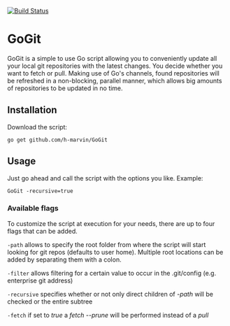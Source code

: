 [![Build Status](https://travis-ci.org/h-marvin/GoGit.svg?branch=master)](https://travis-ci.org/h-marvin/GoGit)

# GoGit
GoGit is a simple to use Go script allowing you to conveniently update all your local git repositories with the latest changes. You decide whether you want to fetch or pull. Making use of Go's channels, found repositories will be refreshed in a non-blocking, parallel manner, which allows big amounts of repositories to be updated in no time.

## Installation
Download the script:
```script
go get github.com/h-marvin/GoGit
```

## Usage
Just go ahead and call the script with the options you like. Example:
```script
GoGit -recursive=true
```

### Available flags
To customize the script at execution for your needs, there are up to four flags that can be added.

`-path` allows to specify the root folder from where the script will start looking for git repos (defaults to user home). Multiple root locations can be added by separating them with a colon.

`-filter` allows filtering for a certain value to occur in the .git/config (e.g. enterprise git address)

`-recursive` specifies whether or not only direct children of _-path_ will be checked or the entire subtree

`-fetch` if set to _true_ a _fetch --prune_ will be performed instead of a _pull_
